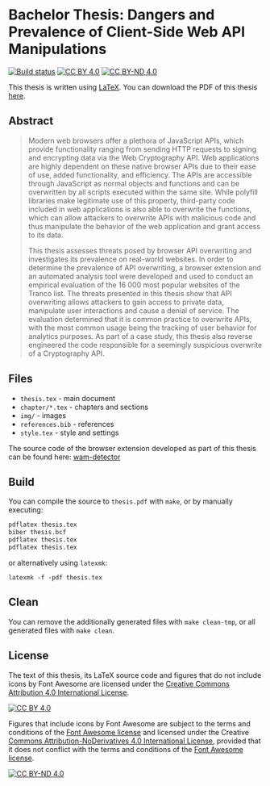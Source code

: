# Bachelor Thesis: Dangers and Prevalence of Client-Side Web API Manipulations

[![Build status](https://github.com/irgendwr/bachelor-thesis/actions/workflows/build.yaml/badge.svg)](https://github.com/irgendwr/bachelor-thesis/actions/workflows/build.yaml)
[![CC BY 4.0][cc-by-shield]][cc-by]
[![CC BY-ND 4.0][cc-by-nd-shield]][cc-by-nd]

This thesis is written using [LaTeX](https://www.latex-project.org/). You can download the PDF of this thesis [here](https://github.com/irgendwr/bachelor-thesis/releases/download/release/thesis.pdf).

## Abstract

> Modern web browsers offer a plethora of JavaScript APIs, which provide functionality ranging from sending HTTP requests to signing and encrypting data via the Web Cryptography API. Web applications are highly dependent on these native browser APIs due to their ease of use, added functionality, and efficiency. The APIs are accessible through JavaScript as normal objects and functions and can be overwritten by all scripts executed within the same site. While polyfill libraries make legitimate use of this property, third-party code included in web applications is also able to overwrite the functions, which can allow attackers to overwrite APIs with malicious code and thus manipulate the behavior of the web application and grant access to its data.
> 
> This thesis assesses threats posed by browser API overwriting and investigates its prevalence on real-world websites. In order to determine the prevalence of API overwriting, a browser extension and an automated analysis tool were developed and used to conduct an empirical evaluation of the 16 000 most popular websites of the Tranco list. The threats presented in this thesis show that API overwriting allows attackers to gain access to private data, manipulate user interactions and cause a denial of service. The evaluation determined that it is common practice to overwrite APIs, with the most common usage being the tracking of user behavior for analytics purposes. As part of a case study, this thesis also reverse engineered the code responsible for a seemingly suspicious overwrite of a Cryptography API.


## Files

- `thesis.tex` - main document
- `chapter/*.tex` - chapters and sections
- `img/` - images
- `references.bib` - references
- `style.tex` - style and settings

The source code of the browser extension developed as part of this thesis can be found here: [wam-detector](https://github.com/irgendwr/wam-detector)

## Build

You can compile the source to `thesis.pdf` with `make`, or by manually executing:

```bash
pdflatex thesis.tex
biber thesis.bcf
pdflatex thesis.tex
pdflatex thesis.tex
```

or alternatively using `latexmk`:

```
latexmk -f -pdf thesis.tex
```

## Clean

You can remove the additionally generated files with `make clean-tmp`, or all generated files with `make clean`.

## License

The text of this thesis, its LaTeX source code and figures that do not include icons by Font Awesome are licensed under the [Creative Commons Attribution 4.0 International License][cc-by].

[![CC BY 4.0][cc-by-image]][cc-by]

Figures that include icons by Font Awesome are subject to the terms and conditions of the [Font Awesome license][fa-license] and licensed under the Creative [Commons Attribution-NoDerivatives 4.0 International License][cc-by-nd], provided that it does not conflict with the terms and conditions of the [Font Awesome license][fa-license].

[![CC BY-ND 4.0][cc-by-nd-image]][cc-by-nd]

[cc-by]: http://creativecommons.org/licenses/by/4.0/
[cc-by-image]: https://i.creativecommons.org/l/by/4.0/88x31.png
[cc-by-shield]: https://img.shields.io/badge/License-CC%20BY%204.0-lightgrey.svg

[cc-by-nd]: http://creativecommons.org/licenses/by-nd/4.0/
[cc-by-nd-image]: https://i.creativecommons.org/l/by-nd/4.0/88x31.png
[cc-by-nd-shield]: https://img.shields.io/badge/License-CC%20BY--ND%204.0-lightgrey.svg

[fa-license]: https://fontawesome.com/license
